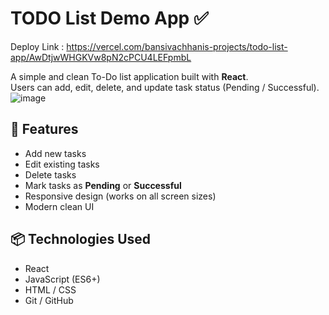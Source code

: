 # TODO List Demo App ✅

Deploy Link : https://vercel.com/bansivachhanis-projects/todo-list-app/AwDtjwWHGKVw8pN2cPCU4LEFpmbL

A simple and clean To-Do list application built with **React**.  
Users can add, edit, delete, and update task status (Pending / Successful).
![image](https://github.com/user-attachments/assets/c2435adf-b493-4a7f-ac3b-bb4c35aecbbf)


## 🔧 Features

- Add new tasks
- Edit existing tasks
- Delete tasks
- Mark tasks as **Pending** or **Successful**
- Responsive design (works on all screen sizes)
- Modern clean UI

## 📦 Technologies Used

- React
- JavaScript (ES6+)
- HTML / CSS
- Git / GitHub


